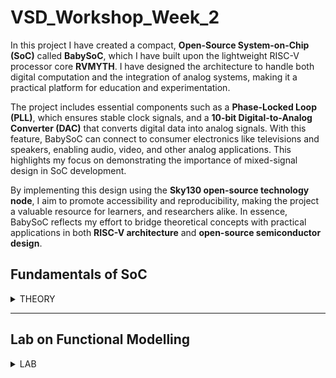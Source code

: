 # VSD_Workshop_Week_2

In this project I have created a compact, **Open-Source System-on-Chip (SoC)** called **BabySoC**, which I have built upon the lightweight RISC-V processor core **RVMYTH**. I have designed the architecture to handle both digital computation and the integration of analog systems, making it a practical platform for education and experimentation.

The project includes essential components such as a **Phase-Locked Loop (PLL)**, which ensures stable clock signals, and a **10-bit Digital-to-Analog Converter (DAC)** that converts digital data into analog signals. With this feature, BabySoC can connect to consumer electronics like televisions and speakers, enabling audio, video, and other analog applications. This highlights my focus on demonstrating the importance of mixed-signal design in SoC development.

By implementing this design using the **Sky130 open-source technology node**, I aim to promote accessibility and reproducibility, making the project a valuable resource for learners, and researchers alike. In essence, BabySoC reflects my effort to bridge theoretical concepts with practical applications in both **RISC-V architecture** and **open-source semiconductor design**.

## Fundamentals of SoC

<details>
  <summary> THEORY </summary>

  <details>
    
  <summary> 1. What is a System-on-Chip (SoC)  </summary> 

  
  A System-on-Chip (SoC) is an integrated circuit that consolidates all the essential components of a computing system into a single chip. Instead of having       separate ICs for processor, memory, and I/O, an SoC brings them together to form a compact, power-efficient, and high-performance solution.  
  SoCs are ubiquitous in modern electronics, powering devices ranging from smartphones, tablets, and wearables to automotive systems and high-performance          computing solutions.
  
  #### Key characteristics of an SoC include:
  
  - Integration: Combines CPU, memory, communication interfaces, and specialized accelerators.
  - Optimization: Designed for specific applications, balancing performance, area, and power.
  - Scalability: Applicable in both general-purpose and application-specific contexts.
  
  </details>

  <details>
    
  <summary> 2. Components of a Typical SoC </summary>    
  
  A typical SoC consists of the following key blocks:
  
  - #### <ins> CPU (Processor Core) </ins>
  
  The brain of the SoC responsible for executing instructions.
  Often based on architectures like RISC-V, ARM, or x86.
  Can be single-core or multi-core, depending on performance needs.
  
  - #### <ins> Memory Subsystem </ins>
  
    - On-chip memory: SRAM, ROM, cache for high-speed access.
    - External memory interfaces: DDR, LPDDR, Flash for larger storage.
    - Critical for providing low-latency and high-bandwidth access to the CPU and peripherals.
  
  - #### <ins> Peripherals </ins>
  
    - Interfaces such as UART, SPI, I²C, GPIO, and timers.
    - Enable communication with sensors, displays, and other hardware modules.
    - Specialized accelerators (e.g., AI/ML units, DSPs, GPU) may also be part of the peripheral set.
    
  - #### <ins> Interconnect (Bus/Network-on-Chip) </ins>
    
    - Connects CPU, memory, and peripherals.
    - Can be bus-based (e.g., AMBA AXI/AHB) or network-on-chip (NoC) for complex designs.
    - Ensures efficient data transfer and arbitration across components.

  </details>

  <details>
    
  <summary> 3. Why BabySoC is a Simplified Model for Learning SoC Concepts </summary>
  
  Designing a production-grade SoC involves massive complexity. BabySoC is a deliberately simplified model created for educational purposes. It abstracts away     advanced details while preserving the essence of SoC architecture, making it easier for learners to grasp fundamental concepts.
  
  #### <ins>Advantages of BabySoC</ins>
  
  - Clarity in fundamentals: Focuses on core SoC blocks without overwhelming complexity.
  - Stepwise learning: Helps beginners understand the flow from CPU to memory and peripherals.
  - Hands-on approach: Enables early exposure to SoC design methodology, simulation, and functional testing.
  - Foundation for scalability: Once learners understand BabySoC, they can transition to real-world SoCs.

  </details>

  <details>
  <summary> 4. The Role of Functional Modelling Before RTL and Physical Design </summary>
  
  Before diving into RTL (Register Transfer Level) coding and physical implementation, functional modelling is a crucial step in SoC design.
  
  #### 1. <ins> Concept Validation </ins>
  
  - Functional models capture the intended behavior of the SoC at a high level.
  - They allow architects to validate algorithms, data flow, and interactions without worrying about implementation details.
  
  #### 2. <ins> Early Debugging </ins>
  
  - Identifies logical errors and design bottlenecks before expensive RTL synthesis and backend stages.
  - Saves time and effort by catching architectural issues early.
    
  #### 3. <ins> Performance Estimation </ins>
  
  - Helps estimate latency, throughput, and power implications.
  - Provides insights into trade-offs between hardware complexity and system efficiency.
    
  #### 4. <ins> Smooth Transition to RTL </ins>
  
  - Functional models act as golden references for RTL designers.
  - Ensures correctness and consistency when moving toward gate-level and physical design stages.
  
  </details>

  ## BabySoC Components

The **VSDBabySoC** is designed as a compact and educational System-on-Chip (SoC) that integrates three essential building blocks: the **RVMYTH RISC-V CPU**, a **Phase-Locked Loop (PLL)** for clock generation, and a **10-bit Digital-to-Analog Converter (DAC)** for analog interfacing. Together, these components demonstrate how digital computation, precise timing, and mixed-signal integration converge within a real-world SoC.

<img width="993" src="https://github.com/Aratrik22001/VSD_Workshop_Week_2/blob/main/Images/BabySoc.jpg">

### 1. <ins> RVMYTH (RISC-V CPU)</ins>

The **RVMYTH processor** is the core computational unit of BabySoC. Based on the open-source **RISC-V instruction set architecture (ISA)**, RVMYTH is designed as a lightweight yet fully functional CPU, making it ideal for educational purposes.

* **Instruction Set**: Implements the base RV32I ISA, which includes essential instructions for arithmetic, logic, memory access, and control flow.
* **Register File**: Contains 32 general-purpose registers, including the **r17 register**, which plays a role in interfacing with the DAC in this design.
* **Pipeline**: Features a simple, single-cycle or multi-cycle pipeline (depending on the implementation), balancing simplicity with clarity for learners.
* **Flexibility**: As an open-source CPU, RVMYTH can be customized, extended, and synthesized on open-source tools, making it an excellent platform for experimenting with CPU architecture and SoC integration.

In BabySoC, the RVMYTH processor is responsible for executing instructions, generating digital data streams, and updating values for conversion by the DAC, effectively acting as the "brain" of the system.


### 2. <ins>Phase-Locked Loop (PLL)</ins>

The **PLL** is a critical subsystem that ensures the BabySoC operates with a stable and synchronized clock signal. In VSDBabySoC, an **8× PLL multiplier** is used to scale a reference clock input to the desired operating frequency for the CPU and peripherals.

* **Components**:

  * *Phase Detector*: Compares the input reference clock with the feedback clock.
  * *Loop Filter*: Smooths the phase error signal to control frequency adjustments.
  * *Voltage-Controlled Oscillator (VCO)*: Generates the output clock frequency, adjusted based on the loop filter’s signal.
  * *Frequency Divider (optional)*: Used in the feedback path for frequency scaling.

* **Functionality**:

  * Locks the output frequency to the input reference, maintaining a stable phase relationship.
  * Provides a synchronized clock across CPU and DAC, ensuring timing integrity.
  * Minimizes clock jitter, delays, and mismatches that could otherwise compromise system performance.

<img width="993" src="https://github.com/Aratrik22001/VSD_Workshop_Week_2/blob/main/Images/PLL.jpg">

* **Why It’s Needed On-Chip**:

  * Off-chip clocks often suffer from distribution delays, jitter, or frequency mismatches.
  * Different SoC blocks may need different clock frequencies, which can be generated internally by the PLL.
  * Crystal oscillator deviations (tolerance, stability, aging) can affect precision; a PLL mitigates these issues by stabilizing the clock.

In short, the PLL is the "heartbeat" of BabySoC, providing precise and reliable timing for digital and mixed-signal operations.


### 3. <ins>Digital-to-Analog Converter (DAC)</ins>

The **10-bit DAC** in BabySoC bridges the gap between the digital domain of the RVMYTH processor and the analog world of real devices.

* **Structure**:

  * Accepts a 10-bit binary input (ranging from 0 to 1023).
  * Produces an analog voltage output proportional to the input digital value.
* **Types of DAC Architectures**:

  * *Weighted Resistor DAC*: Uses resistors of varying weights to produce analog outputs.
  <p align="center">
    <img src="https://github.com/Aratrik22001/VSD_Workshop_Week_2/blob/main/Images/DAC_weighted.jpg">
  </p> 

  
  * *R-2R Ladder DAC*: A scalable, resistor-based design, simpler to implement with consistent accuracy.
  <p align="center">
    <img width="850" src="https://github.com/Aratrik22001/VSD_Workshop_Week_2/blob/main/Images/R-2R_DAC.jpg">
  </p>
  
* **Function in BabySoC**:

  * Receives processed values from RVMYTH’s registers.
  * Converts these values into analog signals saved in an output file (`OUT`) or driven to external devices.
  * Enables interfacing with consumer electronics like TVs, speakers, or mobile phones, demonstrating how digital data streams can generate real-world multimedia outputs.

The DAC, therefore, acts as the "voice" of BabySoC, translating raw binary values into meaningful analog waveforms that can be interpreted by external systems.

---

### Summary

* **RVMYTH (CPU):** The computational engine, executing instructions and preparing data.
* **PLL:** The clock manager, ensuring synchronized, stable operation.
* **DAC:** The interface to the analog world, converting digital outputs into real signals.

Together, these components embody the essence of a modern SoC—**digital processing tightly coupled with precise timing and analog connectivity**—all implemented on the **Sky130 open-source technology node** to promote accessibility and hands-on learning.
   
</details>

---

## Lab on Functional Modelling

<details>

  <summary> LAB </summary>

  ### 1. <ins>Cloning</ins>
  
  Clone the top-level module, that integrates the rvmyth, pll, and dac modules, using this link.
  [VSDBabySoC](https://github.com/manili/VSDBabySoC.git)

  The Directory Structure of the Project is as follows:    
  ```txt
  VSDBabySoC/
  ├── src/
  │   ├── include/
  │   │   ├── sandpiper.vh
  │   │   └── other header files...
  │   ├── gls_model/
  │   │   ├── primitives.v
  │   │   └── sky130_fd_sc_hd.v
  │   ├── module/
  │   │   ├── vsdbabysoc.v      # Top-level module integrating all components
  │   │   ├── rvmyth.v          # RISC-V core module
  │   │   ├── avsdpll.v         # PLL module 
  │   │   ├── avsddac.v         # DAC module
  │   │   └── testbench.v       # Testbench for simulation
  │   ├── script/
  │   │   └── yosys.ys          # For Synthesis
  └── output/
  │   ├── synth
  │   ├── pre_synth_sim
  │   └── post_synth_sim
  ```
  ### 2. <ins>Convertion from .tlv to .v</ins>
  In the given files we have rvmyth.tlv present, but the verilog version of that file is required. Hence conversion is done in the        following way. 
  ```
  $ sudo apt install pipx -y
  $ pipx install sandpiper-saas
  $ sandpiper-saas -i ./src/module/*.tlv -o rvmyth.v --bestsv --noline -p verilog --outdir ./src/module
  ```
  <p align="center">
    <img src="https://github.com/Aratrik22001/VSD_Workshop_Week_2/blob/main/Images/rvmyth.jpg">
  </p> 
  Now we have all the necessary files required for simulation.

  ### 3. <ins>Pre-Synthesis Simulation</ins>
  ```
  $ iverilog -o output/pre_synth_sim/pre_synth_sim.out -DPRE_SYNTH_SIM \
    -I src/include -I src/module \
    src/module/testbench.v src/module/vsdbabysoc.v
  $ cd output/pre_synth_sim
  $ ./pre_synth_sim.out
  $ gtkwave per_synth_sim.vcd
  ```
  #### Results and Waveform
  <p align="center">
    <img src="https://github.com/Aratrik22001/VSD_Workshop_Week_2/blob/main/Images/pre_synth.jpg">
  </p> 
  
  - **DPRE_SYNTH_SIM**: Defines the PRE_SYNTH_SIM macro for conditional compilation within the testbench environment. This allows for simulation-specific behavior to be enabled or disabled without affecting the synthesizable RTL.
  
  - **clk, reset**: Global clock and reset signals distributed across the SoC. These signals ensure synchronous operation and deterministic initialization of all digital logic.
  
  - **RV_TO_DAC**: A 10-bit digital output bus generated by the RVMyth core. This signal represents the processed digital data intended for digital-to-analog conversion.
  
  - **OUT**: The analog output of the DAC. It provides a continuous-time, analog representation of the RV_TO_DAC digital signal, enabling direct interfacing with mixed-signal or analog subsystems.
  
  ```
  $ yosys .src/script/yosys.ys
  ```
  
  ```
  $ iverilog -DFUNCTIONAL -DUNIT_DELAY=#1 -o output/post_synth_sim/post_synth_sim.out -DPOST_SYNTH_SIM \
    -I src/include -I src/module -I output/synth -I src/gls_module \
    src/module/testbench.v
  $ cd output/post_synth_sim
  $ ./post_synth_sim.out
  $ gtkwave post_synth_sim.vcd
  ```
</details>
